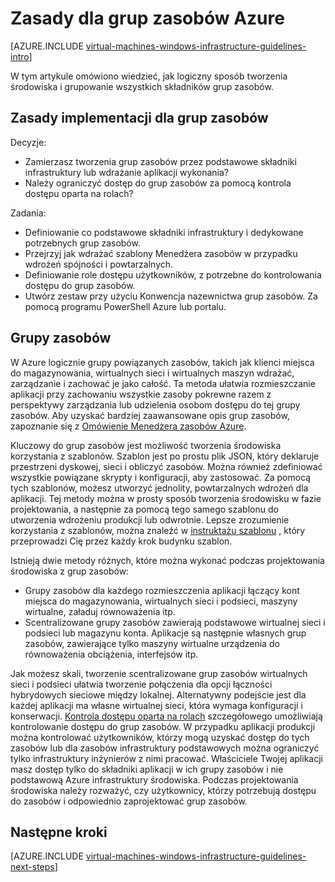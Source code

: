 <properties
    pageTitle="Wskazówki dotyczące grupy zasobów | Microsoft Azure"
    description="Informacje na temat ważnych wskazówek projektowanie i wdrażanie wdrażania grup zasobów w usługach Azure infrastruktury."
    documentationCenter=""
    services="virtual-machines-windows"
    authors="iainfoulds"
    manager="timlt"
    editor=""
    tags="azure-resource-manager"/>

<tags
    ms.service="virtual-machines-windows"
    ms.workload="infrastructure-services"
    ms.tgt_pltfrm="vm-windows"
    ms.devlang="na"
    ms.topic="article"
    ms.date="09/08/2016"
    ms.author="iainfou"/>

# <a name="azure-resource-group-guidelines"></a>Zasady dla grup zasobów Azure

[AZURE.INCLUDE [virtual-machines-windows-infrastructure-guidelines-intro](../../includes/virtual-machines-windows-infrastructure-guidelines-intro.md)] 

W tym artykule omówiono wiedzieć, jak logiczny sposób tworzenia środowiska i grupowanie wszystkich składników grup zasobów.


## <a name="implementation-guidelines-for-resource-groups"></a>Zasady implementacji dla grup zasobów

Decyzje:

- Zamierzasz tworzenia grup zasobów przez podstawowe składniki infrastruktury lub wdrażanie aplikacji wykonania?
- Należy ograniczyć dostęp do grup zasobów za pomocą kontrola dostępu oparta na rolach?

Zadania:

- Definiowanie co podstawowe składniki infrastruktury i dedykowane potrzebnych grup zasobów.
- Przejrzyj jak wdrażać szablony Menedżera zasobów w przypadku wdrożeń spójności i powtarzalnych.
- Definiowanie role dostępu użytkowników, z potrzebne do kontrolowania dostępu do grup zasobów.
- Utwórz zestaw przy użyciu Konwencja nazewnictwa grup zasobów. Za pomocą programu PowerShell Azure lub portalu.


## <a name="resource-groups"></a>Grupy zasobów

W Azure logicznie grupy powiązanych zasobów, takich jak klienci miejsca do magazynowania, wirtualnych sieci i wirtualnych maszyn wdrażać, zarządzanie i zachować je jako całość. Ta metoda ułatwia rozmieszczanie aplikacji przy zachowaniu wszystkie zasoby pokrewne razem z perspektywy zarządzania lub udzielenia osobom dostępu do tej grupy zasobów. Aby uzyskać bardziej zaawansowane opis grup zasobów, zapoznanie się z [Omówienie Menedżera zasobów Azure](../azure-resource-manager/resource-group-overview.md).

Kluczowy do grup zasobów jest możliwość tworzenia środowiska korzystania z szablonów. Szablon jest po prostu plik JSON, który deklaruje przestrzeni dyskowej, sieci i obliczyć zasobów. Można również zdefiniować wszystkie powiązane skrypty i konfiguracji, aby zastosować. Za pomocą tych szablonów, możesz utworzyć jednolity, powtarzalnych wdrożeń dla aplikacji. Tej metody można w prosty sposób tworzenia środowisku w fazie projektowania, a następnie za pomocą tego samego szablonu do utworzenia wdrożeniu produkcji lub odwrotnie. Lepsze zrozumienie korzystania z szablonów, można znaleźć w [instruktażu szablonu](../resource-manager-template-walkthrough.md) , który przeprowadzi Cię przez każdy krok budynku szablon.

Istnieją dwie metody różnych, które można wykonać podczas projektowania środowiska z grup zasobów:

- Grupy zasobów dla każdego rozmieszczenia aplikacji łączący kont miejsca do magazynowania, wirtualnych sieci i podsieci, maszyny wirtualne, załaduj równoważenia itp.
- Scentralizowane grupy zasobów zawierają podstawowe wirtualnej sieci i podsieci lub magazynu konta. Aplikacje są następnie własnych grup zasobów, zawierające tylko maszyny wirtualne urządzenia do równoważenia obciążenia, interfejsów itp.

Jak możesz skali, tworzenie scentralizowane grup zasobów wirtualnych sieci i podsieci ułatwia tworzenie połączenia dla opcji łączności hybrydowych sieciowe między lokalnej. Alternatywny podejście jest dla każdej aplikacji ma własne wirtualnej sieci, która wymaga konfiguracji i konserwacji.  [Kontrola dostępu oparta na rolach](../active-directory/role-based-access-control-what-is.md) szczegółowego umożliwiają kontrolowanie dostępu do grup zasobów. W przypadku aplikacji produkcji można kontrolować użytkowników, którzy mogą uzyskać dostęp do tych zasobów lub dla zasobów infrastruktury podstawowych można ograniczyć tylko infrastruktury inżynierów z nimi pracować. Właściciele Twojej aplikacji masz dostęp tylko do składniki aplikacji w ich grupy zasobów i nie podstawową Azure infrastruktury środowiska. Podczas projektowania środowiska należy rozważyć, czy użytkownicy, którzy potrzebują dostępu do zasobów i odpowiednio zaprojektować grup zasobów. 


## <a name="next-steps"></a>Następne kroki

[AZURE.INCLUDE [virtual-machines-windows-infrastructure-guidelines-next-steps](../../includes/virtual-machines-windows-infrastructure-guidelines-next-steps.md)] 